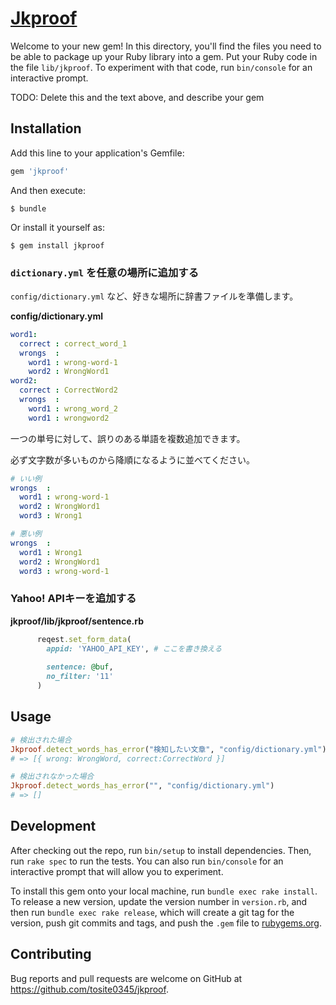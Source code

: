 # [Jkproof](https://rubygems.org/gems/jkproof)

Welcome to your new gem! In this directory, you'll find the files you need to be able to package up your Ruby library into a gem. Put your Ruby code in the file `lib/jkproof`. To experiment with that code, run `bin/console` for an interactive prompt.

TODO: Delete this and the text above, and describe your gem

## Installation

Add this line to your application's Gemfile:

```ruby
gem 'jkproof'
```

And then execute:

    $ bundle

Or install it yourself as:

    $ gem install jkproof

### `dictionary.yml` を任意の場所に追加する

`config/dictionary.yml` など、好きな場所に辞書ファイルを準備します。  

**config/dictionary.yml**  
```yml
word1:
  correct : correct_word_1
  wrongs  :
    word1 : wrong-word-1
    word2 : WrongWord1
word2:
  correct : CorrectWord2
  wrongs  :
    word1 : wrong_word_2
    word1 : wrongword2
```

一つの単号に対して、誤りのある単語を複数追加できます。

必ず文字数が多いものから降順になるように並べてください。

```yml
# いい例
wrongs  :
  word1 : wrong-word-1
  word2 : WrongWord1
  word3 : Wrong1

# 悪い例
wrongs  :
  word1 : Wrong1
  word2 : WrongWord1
  word3 : wrong-word-1
```

### Yahoo! APIキーを追加する

**jkproof/lib/jkproof/sentence.rb**

```ruby
      reqest.set_form_data(
        appid: 'YAHOO_API_KEY', # ここを書き換える
        　　　　　　　　　　　　　　　　　　　　　　　　　　　　　　　　　　　　　　　　　　　　　　　　　# ref : http://developer.yahoo.co.jp/webapi/jlp/kousei/v1/kousei.html
        sentence: @buf,
        no_filter: '11'
      )
```

## Usage

```ruby
# 検出された場合
Jkproof.detect_words_has_error("検知したい文章", "config/dictionary.yml")
# => [{ wrong: WrongWord, correct:CorrectWord }]

# 検出されなかった場合
Jkproof.detect_words_has_error("", "config/dictionary.yml")
# => []
```

## Development

After checking out the repo, run `bin/setup` to install dependencies. Then, run `rake spec` to run the tests. You can also run `bin/console` for an interactive prompt that will allow you to experiment.

To install this gem onto your local machine, run `bundle exec rake install`. To release a new version, update the version number in `version.rb`, and then run `bundle exec rake release`, which will create a git tag for the version, push git commits and tags, and push the `.gem` file to [rubygems.org](https://rubygems.org).

## Contributing

Bug reports and pull requests are welcome on GitHub at https://github.com/tosite0345/jkproof.
